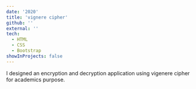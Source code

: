 ```yaml
---
date: '2020'
title: 'vignere cipher'
github: ''
external: ''
tech:
  - HTML
  - CSS
  - Bootstrap
showInProjects: false
---
```


I designed an encryption and decryption application using vigenere cipher for academics purpose.
